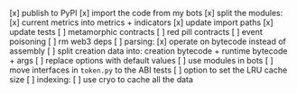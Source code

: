 [x] publish to PyPI
[x] import the code from my bots
[x] split the modules:
    [x] current metrics into metrics + indicators
    [x] update import paths
    [x] update tests
[ ] metamorphic contracts
[ ] red pill contracts
[ ] event poisoning
[ ] rm web3 deps
[ ] parsing:
    [x] operate on bytecode instead of assembly
    [ ] split creation data into: creation bytecode + runtime bytecode + args
[ ] replace options with default values
[ ] use modules in bots
[ ] move interfaces in `token.py` to the ABI tests
[ ] option to set the LRU cache size
[ ] indexing:
    [ ] use cryo to cache all the data
